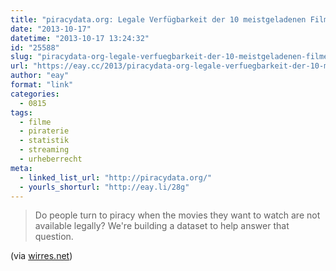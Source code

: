 ```yaml
---
title: "piracydata.org: Legale Verfügbarkeit der 10 meistgeladenen Filme der letzten Woche"
date: "2013-10-17"
datetime: "2013-10-17 13:24:32"
id: "25588"
slug: "piracydata-org-legale-verfuegbarkeit-der-10-meistgeladenen-filme-der-letzten-woche"
url: "https://eay.cc/2013/piracydata-org-legale-verfuegbarkeit-der-10-meistgeladenen-filme-der-letzten-woche/"
author: "eay"
format: "link"
categories:
  - 0815
tags:
  - filme
  - piraterie
  - statistik
  - streaming
  - urheberrecht
meta:
  - linked_list_url: "http://piracydata.org/"
  - yourls_shorturl: "http://eay.li/28g"
---
```


> Do people turn to piracy when the movies they want to watch are not available legally? We're building a dataset to help answer that question.

(via [wirres.net](http://wirres.net/article/articleview/6941/1/6/#link-7337))
